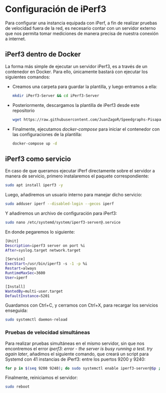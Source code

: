 # Configuración de iPerf3
Para configurar una instancia equipada con iPerf, a fin de realizar pruebas de velocidad fuera de la red, es necesario contar con un servidor externo que nos permita tomar mediciones de manera precisa de nuestra conexión a internet. 

## iPerf3 dentro de Docker 
La forma más simple de ejecutar un servidor iPerf3, es a través de un contenedor en Docker. Para ello, únicamente bastará con ejecutar los siguientes comandos:

- Creamos una carpeta para guardar la plantilla, y luego entramos a ella:

    ```bash
    mkdir iPerf3-Server && cd iPerf3-Server
    ```

- Posteriormente, descargamos la plantilla de iPerf3 desde este repositorio
    ```bash
    wget https://raw.githubusercontent.com/JuanZagoR/Speedgraphs-PisapapelesLabs/main/Docker-Compose%20Templates/iPerf3/docker-compose.yaml
    ```
- Finalmente, ejecutamos *docker-compose* para iniciar el contenedor con las configuraciones de la plantilla:

    ```bash
    docker-compose up -d
    ```


## iPerf3 como servicio
En caso de que queramos ejecutar iPerf directamente sobre el servidor a manera de servicio, primero instalaremos el paquete correspondiente:

```bash
sudo apt install iperf3 -y
```

Luego, añadiremos un usuario interno para manejar dicho servicio:

```bash
sudo adduser iperf --disabled-login --gecos iperf
```
Y añadiremos un archivo de configuración para iPerf3:
```bash
sudo nano /etc/systemd/system/iperf3-server@.service
```
En donde pegaremos lo siguiente:
```bash
[Unit]
Description=iperf3 server on port %i
After=syslog.target network.target

[Service]
ExecStart=/usr/bin/iperf3 -s -1 -p %i
Restart=always
RuntimeMaxSec=3600
User=iperf

[Install]
WantedBy=multi-user.target
DefaultInstance=5201
```
Guardamos con Ctrl+C, y cerramos con Ctrl+X, para recargar los servicios enseguida:
```bash
sudo systemctl daemon-reload
```
### Pruebas de velocidad simultáneas
Para realizar pruebas simultáneas en el mismo servidor, sin que nos encontremos el error *iperf3: error - the server is busy running a test. try again later*, añadimos el siguiente comando, que creará un script para Systemd con 41 instancias de iPerf3: entre los puertos 9200 y 9240:
```bash
for p in $(seq 9200 9240); do sudo systemctl enable iperf3-server@$p ; done
```
Finalmente, reiniciamos el servidor:
```bash
sudo reboot
```